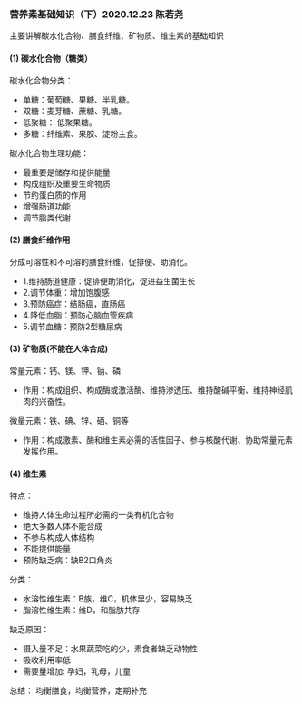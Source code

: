 ### 营养素基础知识（下）2020.12.23 陈若尧
主要讲解碳水化合物、膳食纤维、矿物质、维生素的基础知识
#### (1) 碳水化合物（糖类）
碳水化合物分类：
* 单糖：葡萄糖、果糖、半乳糖。
* 双糖：麦芽糖、蔗糖、乳糖。
* 低聚糖： 低聚果糖。
* 多糖：纤维素、果胶、淀粉主食。

碳水化合物生理功能：
* 最重要是储存和提供能量
* 构成组织及重要生命物质
* 节约蛋白质的作用
* 增强肠道功能
* 调节脂类代谢

#### (2) 膳食纤维作用
分成可溶性和不可溶的膳食纤维，促排便、助消化。
* 1.维持肠道健康：促排便助消化，促进益生菌生长
* 2.调节体重：增加饱腹感
* 3.预防癌症：结肠癌，直肠癌
* 4.降低血脂：预防心脑血管疾病
* 5.调节血糖：预防2型糖尿病

#### (3) 矿物质(不能在人体合成)
常量元素：钙、镁、钾、钠、磷
* 作用：构成组织、构成酶或激活酶、维持渗透压、维持酸碱平衡、维持神经肌肉的兴奋性。

微量元素：铁、碘、锌、硒、铜等
* 作用：构成激素、酶和维生素必需的活性因子、参与核酸代谢、协助常量元素发挥作用。


#### (4) 维生素
特点：
* 维持人体生命过程所必需的一类有机化合物
* 绝大多数人体不能合成
* 不参与构成人体结构
* 不能提供能量
* 预防缺乏病：缺B2口角炎

分类：
* 水溶性维生素：B族，维C，机体里少，容易缺乏
* 脂溶性维生素：维D，和脂肪共存

缺乏原因：
* 摄入量不足：水果蔬菜吃的少，素食者缺乏动物性
* 吸收利用率低
* 需要量增加: 孕妇，乳母，儿童

总结：
均衡膳食，均衡营养，定期补充